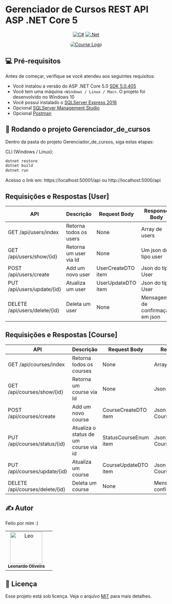 # Gerenciador de Cursos REST API ASP .NET Core 5

<div align="center">

  <a href="">[![C#](https://img.shields.io/badge/c%23-%23239120.svg?style=for-the-badge&logo=c-sharp&logoColor=white)](https://docs.microsoft.com/en-us/dotnet/csharp/)</a>
  <a href="">[![.Net](https://img.shields.io/badge/.NET-5C2D91?style=for-the-badge&logo=.net&logoColor=white)](https://docs.microsoft.com/en-us/aspnet/core/?view=aspnetcore-5.0)</a>
</div>



<p align="center">
   <a href="#" target="blank"><img style="border-radius:50px;" src="https://media.discordapp.net/attachments/832452168111489045/952386516762656828/open-book_1.png"           alt="Course Logo"/></a>
</p>



## 💻 Pré-requisitos

Antes de começar, verifique se você atendeu aos seguintes requisitos:
* Você instalou a versão do ASP .NET Core 5.0 [SDK 5.0.405](https://dotnet.microsoft.com/en-us/download/dotnet/5.0)
* Você tem uma máquina `<Windows / Linux / Mac>`. O projeto foi desenvolvido no Windows 10
* Você possui instalado o [SQLServer Express 2016](https://docs.microsoft.com/en-us/sql/database-engine/configure-windows/sql-server-express-localdb?view=sql-server-ver15)
* Opcional [SQLServer Management Studio](https://docs.microsoft.com/en-us/sql/ssms/download-sql-server-management-studio-ssms?view=sql-server-ver15)
* Opcional [Postman](https://www.postman.com/downloads/)

## 🚀 Rodando o projeto Gerenciador_de_cursos

Dentro da pasta do projeto Gerenciador_de_cursos, siga estas etapas:

CLI (Windows / Linux):
```bash
dotnet restore
dotnet build
dotnet run
```

Acesso o link em: https://localhost:50001/api
ou http://localhost:5000/api


## Requisições e Respostas [User]

| API  | Descrição | Request Body  | Response Body |
| ------------- | ------------- | ------------- | ------------- |
| GET /api/users/index | Retorna todos os users | None | Array de users |
| GET /api/users/show/{id}  | Retorna um user via Id | None  | Um json do tipo user  |
| POST /api/users/create  | Add um novo user | UserCreateDTO item  | Json do tipo User |
| PUT /api/users/update/{id}  | Atualiza um user | UserUpdateDTO item  | Json do tipo User |
| DELETE /api/users/delete/{id}  | Deleta um user | None  | Mensagem de confirmação em json |


## Requisições e Respostas [Course]

| API  | Descrição | Request Body  | Response Body |
| ------------- | ------------- | ------------- | ------------- |
| GET /api/courses/index | Retorna todos os courses | None | Array de courses |
| GET /api/courses/show/{id}  | Retorna um course via Id | None  | Json do tipo Course  |
| POST /api/courses/create  | Add um novo course | CourseCreateDTO item  | Json do tipo CourseResponseDTO |
| PUT /api/courses/status/{id}  | Atualiza o status de um course via id | StatusCourseEnum item  | Json do tipo CourseResponseDTO |
| PUT /api/courses/update/{id}  | Atualiza um course | CourseUpdateDTO item  | Json do tipo CourseResponseDTO |
| DELETE /api/courses/delete/{id}  | Deleta um course | None  | Mensagem de confirmação em json |


## ✍️ Autor

Feito por mim :)

<table>
    <td align="center">
      <a href="#">
        <img src="https://avatars.githubusercontent.com/u/38565099?v=4" width="100px;" alt="Leo"/><br>
        <sub>
          <b>Leonardo Oliveira</b>
        </sub>
      </a>
    <td align="center">
</table>

## 📝 Licença

Esse projeto está sob licença. Veja o arquivo [MIT](https://choosealicense.com/licenses/mit/) para mais detalhes.
